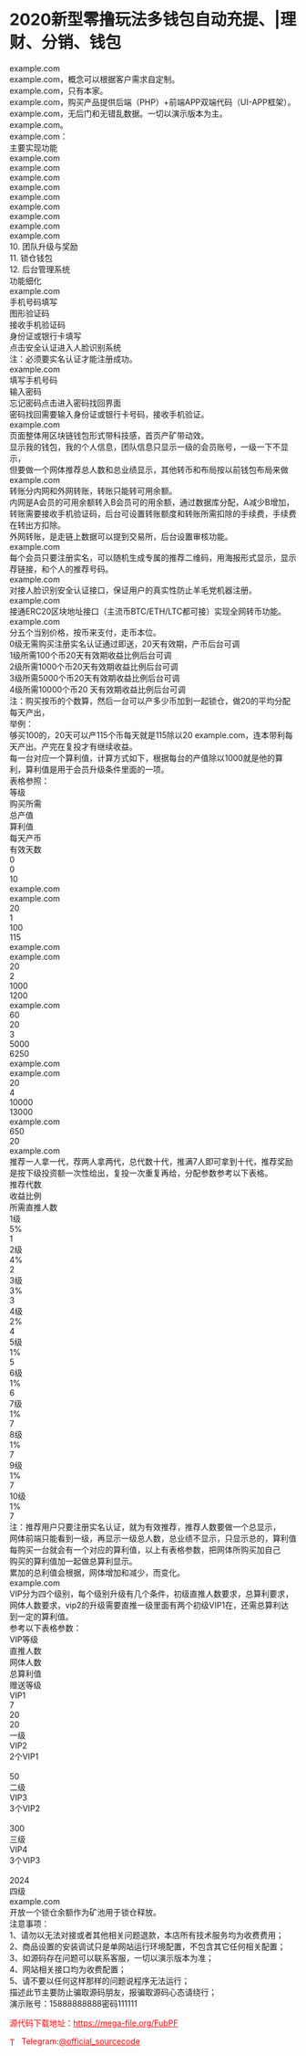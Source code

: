 # 2020新型零撸玩法多钱包自动充提、|理财、分销、钱包

example.com<br>example.com，概念可以根据客户需求自定制。<br>example.com，只有本家。<br>example.com，购买产品提供后端（PHP）+前端APP双端代码（UI-APP框架）。<br>example.com，无后门和无错乱数据。一切以演示版本为主。<br>example.com。<br>example.com：<br>主要实现功能<br>example.com<br>example.com<br>example.com<br>example.com<br>example.com<br>example.com<br>example.com<br>example.com<br>example.com<br>10. 团队升级与奖励<br>11. 锁仓钱包<br>12. 后台管理系统<br>功能细化<br>example.com<br>手机号码填写<br>图形验证码<br>接收手机验证码<br>身份证或银行卡填写<br>点击安全认证进入人脸识别系统<br>注：必须要实名认证才能注册成功。<br>example.com<br>填写手机号码<br>输入密码<br>忘记密码点击进入密码找回界面<br>密码找回需要输入身份证或银行卡号码，接收手机验证。<br>example.com<br>页面整体用区块链钱包形式带科技感，首页产矿带动效。<br>显示我的钱包，我的个人信息，团队信息只显示一级的会员账号，一级一下不显示，<br>但要做一个网体推荐总人数和总业绩显示，其他转币和布局按以前钱包布局来做<br>example.com<br>转账分内网和外网转账，转账只能转可用余额。<br>内网是A会员的可用余额转入B会员可的用余额，通过数据库分配，A减少B增加，<br>转账需要接收手机验证码，后台可设置转账额度和转账所需扣除的手续费，手续费在转出方扣除。<br>外网转账，是走链上数据可以提到交易所，后台设置审核功能。<br>example.com<br>每个会员只要注册实名，可以随机生成专属的推荐二维码，用海报形式显示，显示荐链接，和个人的推荐号码。<br>example.com<br>对接人脸识别安全认证接口，保证用户的真实性防止羊毛党机器注册。<br>example.com<br>接通ERC20区块地址接口（主流币BTC/ETH/LTC都可接）实现全网转币功能。<br>example.com<br>分五个当别价格，按币来支付，走币本位。<br>0级无需购买注册实名认证通过即送，20天有效期，产币后台可调<br>1级所需100个币20天有效期收益比例后台可调<br>2级所需1000个币20天有效期收益比例后台可调<br>3级所需5000个币20天有效期收益比例后台可调<br>4级所需10000个币20 天有效期收益比例后台可调<br>注：购买按币的个数算，然后一台可以产多少币加到一起锁仓，做20的平均分配每天产出，<br>举例：<br>够买100的，20天可以产115个币每天就是115除以20 example.com，连本带利每天产出。产完在复投才有继续收益。<br>每一台对应一个算利值，计算方式如下，根据每台的产值除以1000就是他的算利，算利值是用于会员升级条件里面的一项。<br>表格参照：<br>    等级<br>     购买所需<br>     总产值<br>     算利值<br>     每天产币<br>     有效天数<br>        0<br>      0<br>      10<br>      example.com<br>      example.com<br>      20<br>        1<br>      100<br>      115<br>      example.com<br>      example.com<br>      20<br>        2<br>      1000<br>      1200<br>      example.com<br>      60<br>      20<br>        3<br>      5000<br>      6250<br>      example.com<br>      example.com<br>      20<br>        4<br>      10000<br>      13000<br>      example.com<br>      650<br>      20<br>  example.com<br>推荐一人拿一代，荐两人拿两代，总代数十代，推满7人即可拿到十代，推荐奖励是按下级投资额一次性给出，复投一次重复再给，分配参数参考以下表格。<br>     推荐代数<br>      收益比例<br>      所需直推人数<br>        1级<br>      5%<br>      1<br>        2级<br>      4%<br>      2<br>        3级<br>      3%<br>      3<br>        4级<br>      2%<br>      4<br>        5级<br>      1%<br>      5<br>        6级<br>      1%<br>      6<br>        7级<br>      1%<br>      7<br>        8级<br>      1%<br>      7<br>        9级<br>      1%<br>      7<br>        10级<br>      1%<br>      7<br>  注：推荐用户只要注册实名认证，就为有效推荐，推荐人数要做一个总显示，<br>网体前端只能看到一级，再显示一级总人数，总业绩不显示，只显示总的，算利值<br>每购买一台就会有一个对应的算利值，以上有表格参数，把网体所购买加自己 <br>购买的算利值加一起做总算利显示。<br>累加的总利值会根据，网体增加和减少，而变化。<br>example.com<br>VIP分为四个级别，每个级别升级有几个条件，初级直推人数要求，总算利要求，网体人数要求，vip2的升级需要直推一级里面有两个初级VIP1在，还需总算利达到一定的算利值。<br>参考以下表格参数：<br>     VIP等级<br>      直推人数<br>      网体人数<br>      总算利值<br>     赠送等级<br>        VIP1<br>      7<br>      20<br>      20<br>      一级<br>        VIP2<br>      2个VIP1<br>      <br>      50<br>      二级<br>        VIP3<br>      3个VIP2<br>     <br>      300<br>      三级<br>        VIP4<br>      3个VIP3<br>     <br>      2024<br>      四级<br>  example.com<br>开放一个锁仓余额作为矿池用于锁仓释放。<br>注意事项：<br>1、请勿以无法对接或者其他相关问题退款，本店所有技术服务均为收费费用；<br>2、商品设置的安装调试只是单网站运行环境配置，不包含其它任何相关配置；<br>3、如源码存在问题可以联系客服，一切以演示版本为准；<br>4、网站相关接口均为收费配置；<br>5、请不要以任何这样那样的问题说程序无法运行；<br>描述此节主要防止骗取源码朋友，报骗取源码心态请绕行；<br>演示账号：15888888888密码111111<br>


<p style="color: red;">源代码下载地址：<a href="https://mega-file.org/FubPF" style="color: red;">https://mega-file.org/FubPF</a></p><p style="color: red;"><img src="https://cdn-icons-png.flaticon.com/512/2111/2111646.png" alt="Telegram Icon" style="width: 16px; vertical-align: middle; margin-right: 5px;">Telegram:<a href="https://t.me/official_sourcecode" style="color: red;">@official_sourcecode</a></p>